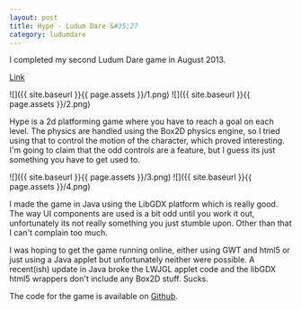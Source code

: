 ```yaml
---
layout: post
title: Hype - Ludum Dare &#35;27
category: ludumdare
---
```


I completed my second Ludum Dare game in August 2013.

[Link](http://www.ludumdare.com/compo/ludum-dare-27/?action=preview&uid=8858)

![]({{ site.baseurl }}{{ page.assets }}/1.png)
![]({{ site.baseurl }}{{ page.assets }}/2.png)

Hype is a 2d platforming game where you have to reach a goal on each level. The 
physics are handled using the Box2D physics engine, so I tried using that to 
control the motion of the character, which proved interesting. I'm going to 
claim that the odd controls are a feature, but I guess its just something you 
have to get used to.

![]({{ site.baseurl }}{{ page.assets }}/3.png)
![]({{ site.baseurl }}{{ page.assets }}/4.png)

I made the game in Java using the LibGDX platform which is really good. The way 
UI components are used is a bit odd until you work it out, unfortunately its not 
really something you just stumble upon. Other than that I can't complain too 
much.

I was hoping to get the game running online, either using GWT and html5 or just 
using a Java applet but unfortunately neither were possible. A recent(ish) 
update in Java broke the LWJGL applet code and the libGDX html5 wrappers don't 
include any Box2D stuff. Sucks.

The code for the game is available on [Github](https://github.com/jwlawson/Hype).
